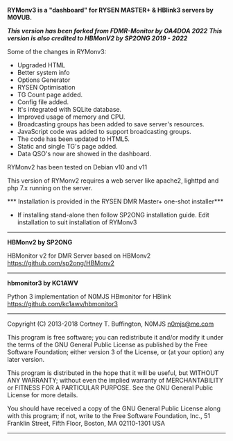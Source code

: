 **RYMonv3 is a "dashboard" for RYSEN MASTER+ & HBlink3 servers by M0VUB.**

***This version has been forked from FDMR-Monitor by OA4DOA 2022***
***This version is also credited to HBMonV2 by SP2ONG 2019 - 2022***

Some of the changes in RYMonv3:
- Upgraded HTML
- Better system info
- Options Generator
- RYSEN Optimisation
- TG Count page added.
- Config file added.
- It's integrated with SQLite database.
- Improved usage of memory and CPU.
- Broadcasting groups has been added to save server's resources.
- JavaScript code was added to support broadcasting groups.
- The code has been updated to HTML5.
- Static and single TG's page added.
- Data QSO's now are showed in the dashboard.

RYMonv2 has been tested on Debian v10 and v11

This version of RYMonv2 requires a web server like apache2, lighttpd and 
php 7.x running on the server.

*** Installation is provided in the RYSEN DMR Master+ one-shot installer***

- If installing stand-alone then follow SP2ONG installation guide. Edit installation to suit installation of RYMonv3 


---

**HBMonv2 by SP2ONG**

HBMonitor v2 for DMR Server based on HBMonv2 https://github.com/sp2ong/HBMonv2 

---

**hbmonitor3 by KC1AWV**

Python 3 implementation of N0MJS HBmonitor for HBlink https://github.com/kc1awv/hbmonitor3 

---

Copyright (C) 2013-2018  Cortney T. Buffington, N0MJS <n0mjs@me.com>

This program is free software; you can redistribute it and/or modify it under the terms of the GNU General Public License as published by the Free Software Foundation; either version 3 of 
the License, or (at your option) any later version.

This program is distributed in the hope that it will be useful, but WITHOUT ANY WARRANTY; without even the implied warranty of MERCHANTABILITY or FITNESS FOR A PARTICULAR PURPOSE. See the 
GNU General Public License for more details.

You should have received a copy of the GNU General Public License along with this program; if not, write to the Free Software Foundation, Inc., 51 Franklin Street, Fifth Floor, Boston, MA 
02110-1301  USA

---
